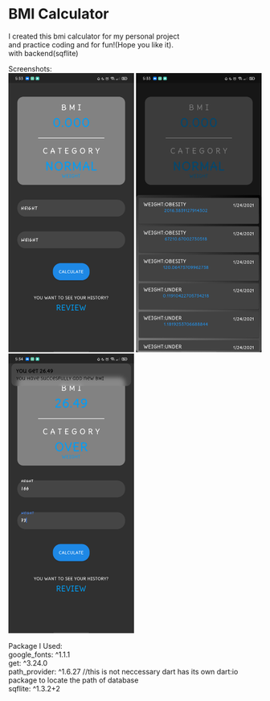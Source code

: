 # BMI Calculator


I created this bmi calculator for my personal project <br>and practice coding and for fun!(Hope you like it).<br>with backend(sqflite)


Screenshots:
<br>
<img src="screenshotforReadme/1.png" width="250">
<img src="screenshotforReadme/2.png" width="250">
<img src="screenshotforReadme/3.png" width="250">

Package I Used:
  <br> 
  google_fonts: ^1.1.1
  <br>
  get: ^3.24.0
  <br>
  path_provider: ^1.6.27 //this is not neccessary dart has its own dart:io package to locate the path of database
  <br>
  sqflite: ^1.3.2+2
